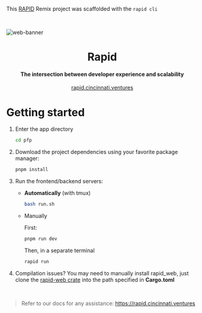 This [RAPID](https://rapid.cincinnati.ventures/) Remix project was scaffolded with the `rapid cli`

</br>

![web-banner](https://user-images.githubusercontent.com/68653294/218370294-a4bcaef6-087c-489e-8748-0b2eea0fcb90.jpg)
<h1 align='center'>Rapid</h1>
<h4 align='center'>The intersection between developer experience and scalability</h4>
<div align='center'>
    <a href='https://rapid.cincinnati.ventures/' target='_blank'>rapid.cincinnati.ventures</a>
</div>

# Getting started

1. Enter the app directory

    ```bash
    cd pfp
    ```

2. Download the project dependencies using your favorite package manager:

    ```bash
    pnpm install
    ```

3. Run the frontend/backend servers:
    - **Automatically** (with tmux)

        ```bash
        bash run.sh
        ```

    - Manually

        First:

        ```bash
        pnpm run dev
        ```

        Then, in a separate terminal

        ```bash
        rapid run
        ```

4. Compilation issues? You may need to manually install rapid_web,
just clone the [rapid-web crate](https://github.com/Cincinnati-Ventures/rapid) into the path specified in **Cargo.toml**

</br>

> Refer to our docs for any assistance: <https://rapid.cincinnati.ventures>
